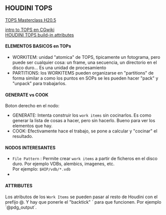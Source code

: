 ## HOUDINI TOPS    

[TOPS Masterclass H20.5](https://www.youtube.com/watch?v=lxAHx4JNcp8)

[intro to TOPS en CGwiki](https://www.tokeru.com/cgwiki/HoudiniTops)   
[HOUDINI TOPS build-in attributes](https://www.sidefx.com/docs/houdini/tops/attributes.html#builtin)

#### ELEMENTOS BASICOS en TOPs   

- WORKITEM: unidad "atomica" de TOPS, tipicamente un fotograma, pero puede ser cualquier cosa: un frame, una secuencia, un directorio en el disco duro... Es una unidad de procesamiento    
- PARTITIONS: los WORKITEMS pueden organizarse en "partitions" de forma similar a como los puntos en SOPs se les pueden hacer "pack" y "unpack" para trabajarlos.

#### GENERATE vs COOK   

Boton derecho en el nodo:
- GENERATE: Intenta construir los `work items` sin cocinarlos. Es como generar la lista de cosas a hacer, pero sin hacerlo. Bueno para ver los elementos que hay.
- COOK: Efectivamente hace el trabajo, se pone a calcular y "cocinar" el resultado.


#### NODOS INTERESANTES

- `File Pattern` : Permite crear `work items` a partir de ficheros en el disco duro. Por ejemplo VDBs, alembics, imagenes, etc.   
                   Por ejemplo: `$HIP/vdb/*.vdb`
- 


#### ATTRIBUTES    

Los atributos de los `Work Items` se pueden pasar al resto de Houdini con el prefijo @. Y hay que ponerle el "backtick" \` para que funcionen. Por ejemplo \`@pdg_output\`.   
